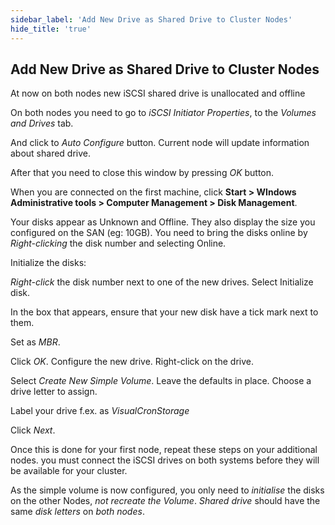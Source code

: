 ```yaml
---
sidebar_label: 'Add New Drive as Shared Drive to Cluster Nodes'
hide_title: 'true'
---
```


## Add New Drive as Shared Drive to Cluster Nodes

At now on both nodes new iSCSI shared drive is unallocated and offline

On both nodes you need to go to *iSCSI Initiator Properties*, to the *Volumes and Drives* tab.

And click to *Auto Configure* button. Current node will update information about shared drive.

After that you need to close this window by pressing *OK* button.
 
When you are connected on the first machine, click **Start > WIndows Administrative tools > Computer Management > Disk Management**.

Your disks appear as Unknown and Offline. They also display the size you configured on the SAN (eg: 10GB). You need to bring the disks online by *Right-clicking* the disk number  and selecting Online.

Initialize the disks:

*Right-click* the disk number next to one of the new drives. Select Initialize disk.

In the box that appears, ensure that your new disk have a tick mark next to them.

Set as *MBR*.

Click *OK*.
Configure the new drive. Right-click on the drive.

Select *Create New Simple Volume*. Leave the defaults in place. Choose a drive letter to assign.

Label your drive f.ex. as *VisualCronStorage*

Click *Next*.
 
Once this is done for your first node, repeat these steps on your additional nodes. you must connect the iSCSI drives on both systems before they will be available for your cluster.
 
As the simple volume is now configured, you only need to *initialise* the disks on the other Nodes, *not recreate the Volume*. *Shared drive* should have the same *disk letters* on *both nodes*.